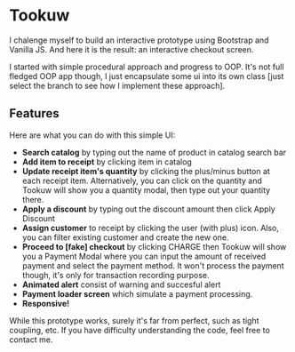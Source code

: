 # Tookuw

I chalenge myself to build an interactive prototype using Bootstrap and Vanilla JS. And here it is the result: an interactive checkout screen.

I started with simple procedural approach and progress to OOP. It's not full fledged OOP app though, I just encapsulate some ui into its own class \[just select the branch to see how I implement these approach\]. 

## Features
Here are what you can do with this simple UI:
- **Search catalog** by typing out the name of product in catalog search bar
- **Add item to receipt** by clicking item in catalog
- **Update receipt item's quantity** by clicking the plus/minus button at each receipt item. Alternatively, you can click on the quantity and Tookuw will show you a quantity modal, then type out your quantity there. 
- **Apply a discount** by typing out the discount amount then click Apply Discount
- **Assign customer** to receipt by clicking the user (with plus) icon. Also, you can filter existing customer and create the new one.
- **Proceed to \[fake\] checkout** by clicking CHARGE then Tookuw will show you a Payment Modal where you can input the amount of received payment and select the payment method. It won't process the payment though, it's only for transaction recording purpose.
- **Animated alert** consist of warning and succesful alert 
- **Payment loader screen** which simulate a payment processing.
- **Responsive!**

While this prototype works, surely it's far from perfect, such as tight coupling, etc. If you have difficulty understanding the code, feel free to contact me. 